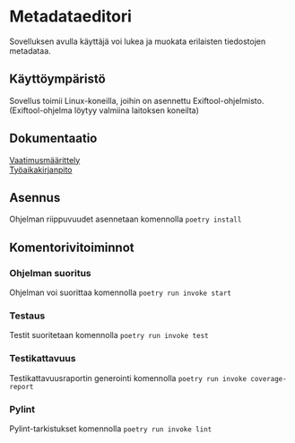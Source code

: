 # Metadataeditori
Sovelluksen avulla käyttäjä voi lukea ja muokata erilaisten tiedostojen metadataa.
## Käyttöympäristö
Sovellus toimii Linux-koneilla, joihin on asennettu Exiftool-ohjelmisto. (Exiftool-ohjelma löytyy valmiina laitoksen koneilta)
## Dokumentaatio
[Vaatimusmäärittely](dokumentaatio/vaatimusmaarittely.md)  
[Työaikakirjanpito](dokumentaatio/tyoaikakirjanpito.md)

## Asennus
Ohjelman riippuvuudet asennetaan komennolla `poetry install`
## Komentorivitoiminnot

### Ohjelman suoritus
Ohjelman voi suorittaa komennolla `poetry run invoke start`
### Testaus
Testit suoritetaan komennolla `poetry run invoke test`
### Testikattavuus
Testikattavuusraportin generointi komennolla `poetry run invoke coverage-report`
### Pylint
Pylint-tarkistukset komennolla `poetry run invoke lint`

